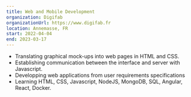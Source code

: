 ```yaml
---
title: Web and Mobile Development
organization: Digifab
organizationUrl: https://www.digifab.fr
location: Annemasse, FR
start: 2022-04-04
end: 2023-03-17
---
```


* Translating graphical mock-ups into web pages in HTML and CSS.
* Establishing communication between the interface and server with Javascript.
* Developping web applications from user requirements specifications
* Learning HTML, CSS, Javascript, NodeJS, MongoDB, SQL, Angular, React, Docker.